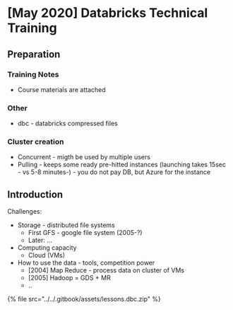 # \[May 2020\] Databricks Technical Training

## Preparation

### Training Notes

* Course materials are attached

### Other

* dbc - databricks compressed files

### Cluster creation

* Concurrent - migth be used by multiple users 
* Pulling - keeps some ready pre-hitted instances \(launching takes 15sec - vs 5-8 minutes-\) - you do not pay DB, but Azure for the instance

## Introduction 

Challenges: 

* Storage - distributed file systems
  * First GFS - google file system \(2005-?\) 
  * Later: ...
* Computing capacity 
  * Cloud \(VMs\)
* How to use the data - tools, competition power
  * \[2004\] Map Reduce - process data on cluster of VMs
  * \[2005\] Hadoop = GDS + MR
  * ..





{% file src="../../.gitbook/assets/lessons.dbc.zip" %}

